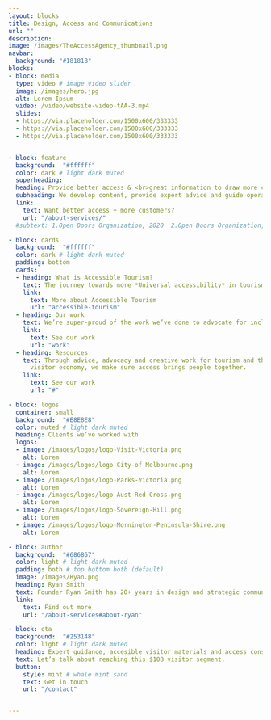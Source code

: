 ```yaml
---
layout: blocks
title: Design, Access and Communications
url: ""
description:
image: /images/TheAccessAgency_thumbnail.png
navbar:
  background: "#181818"
blocks:
- block: media
  type: video # image video slider
  image: /images/hero.jpg
  alt: Lorem Ipsum
  video: /video/website-video-tAA-3.mp4
  slides:
  - https://via.placeholder.com/1500x600/333333
  - https://via.placeholder.com/1500x600/333333
  - https://via.placeholder.com/1500x600/333333


- block: feature
  background:  "#ffffff"
  color: dark # light dark muted
  superheading:
  heading: Provide better access & <br>great information to draw more customers.
  subheading: We develop content, provide expert advice and guide operators towards better visitor access and inclusion.
  link:
    text: Want better access + more customers?
    url: "/about-services/"
  #subtext: 1.Open Doors Organization, 2020  2.Open Doors Organization, 2020  3.Open Doors Organization, 2020  

- block: cards
  background:  "#ffffff"
  color: dark # light dark muted
  padding: bottom
  cards:
  - heading: What is Accessible Tourism?
    text: The journey towards more *Universal accessibility* in tourism means better societal inclusion and increased revenue for operators.
    link:
      text: More about Accessible Tourism
      url: "accessible-tourism"
  - heading: Our work
    text: We’re super-proud of the work we’ve done to advocate for inclusion and to help provide information for better experiences through better universal access.
    link:
      text: See our work
      url: "work"
  - heading: Resources
    text: Through advice, advocacy and creative work for tourism and the
      visitor economy, we make sure access brings people together.
    link:
      text: See our work
      url: "#"

- block: logos
  container: small
  background:  "#E8E8E8"
  color: muted # light dark muted
  heading: Clients we’ve worked with
  logos:
  - image: /images/logos/logo-Visit-Victoria.png
    alt: Lorem
  - image: /images/logos/logo-City-of-Melbourne.png
    alt: Lorem
  - image: /images/logos/logo-Parks-Victoria.png
    alt: Lorem
  - image: /images/logos/logo-Aust-Red-Cross.png
    alt: Lorem  
  - image: /images/logos/logo-Sovereign-Hill.png
    alt: Lorem
  - image: /images/logos/logo-Mornington-Peninsula-Shire.png
    alt: Lorem

- block: author
  background:  "#686867"
  color: light # light dark muted
  padding: both # top bottom both (default)
  image: /images/Ryan.png
  heading: Ryan Smith
  text: Founder Ryan Smith has 20+ years in design and strategic communications and is a qualified access consultant.
  link:
    text: Find out more
    url: "/about-services#about-ryan"

- block: cta
  background:  "#253148"
  color: light # light dark muted
  heading: Expert guidance, accesible visitor materials and access consulting.
  text: Let’s talk about reaching this $10B visitor segment.
  button:
    style: mint # whale mint sand
    text: Get in touch
    url: "/contact"


---
```

